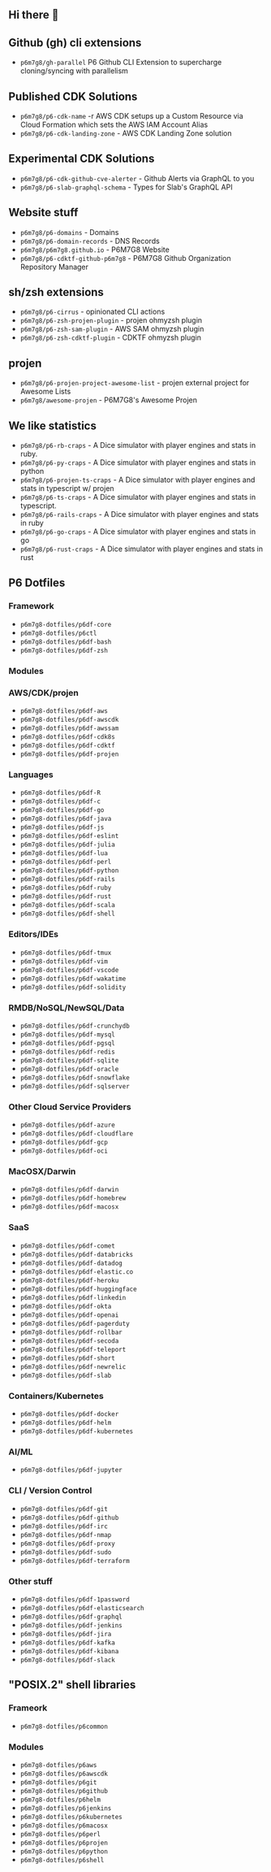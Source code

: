 ## Hi there 👋

## Github (gh) cli extensions

- `p6m7g8/gh-parallel` P6 Github CLI Extension to supercharge cloning/syncing with parallelism

## Published CDK Solutions

- `p6m7g8/p6-cdk-name` -r AWS CDK setups up a Custom Resource via Cloud Formation which sets the AWS IAM Account Alias
- `p6m7g8/p6-cdk-landing-zone` - AWS CDK Landing Zone solution

## Experimental CDK Solutions

- `p6m7g8/p6-cdk-github-cve-alerter` - Github Alerts via GraphQL to you
- `p6m7g8/p6-slab-graphql-schema` - Types for Slab's GraphQL API

## Website stuff
- `p6m7g8/p6-domains` - Domains
- `p6m7g8/p6-domain-records` - DNS Records
- `p6m7g8/p6m7g8.github.io` - P6M7G8 Website
- `p6m7g8/p6-cdktf-github-p6m7g8` - P6M7G8 Github Organization Repository Manager

## sh/zsh extensions

- `p6m7g8/p6-cirrus` - opinionated CLI actions
- `p6m7g8/p6-zsh-projen-plugin` - projen ohmyzsh plugin
- `p6m7g8/p6-zsh-sam-plugin` - AWS SAM ohmyzsh plugin
- `p6m7g8/p6-zsh-cdktf-plugin` - CDKTF ohmyzsh plugin

## projen

- `p6m7g8/p6-projen-project-awesome-list` - projen external project for Awesome Lists
- `p6m7g8/awesome-projen` - P6M7G8's Awesome Projen

## We like statistics

- `p6m7g8/p6-rb-craps` - A Dice simulator with player engines and stats in ruby.
- `p6m7g8/p6-py-craps` - A Dice simulator with player engines and stats in python
- `p6m7g8/p6-projen-ts-craps` - A Dice simulator with player engines and stats in typescript w/ projen
- `p6m7g8/p6-ts-craps` - A Dice simulator with player engines and stats in typescript.
- `p6m7g8/p6-rails-craps` - A Dice simulator with player engines and stats in ruby
- `p6m7g8/p6-go-craps` - A Dice simulator with player engines and stats in go
- `p6m7g8/p6-rust-craps` - A Dice simulator with player engines and stats in rust

## P6 Dotfiles

### Framework

- `p6m7g8-dotfiles/p6df-core`
- `p6m7g8-dotfiles/p6ctl`
- `p6m7g8-dotfiles/p6df-bash`
- `p6m7g8-dotfiles/p6df-zsh`

### Modules

### AWS/CDK/projen

- `p6m7g8-dotfiles/p6df-aws`
- `p6m7g8-dotfiles/p6df-awscdk`
- `p6m7g8-dotfiles/p6df-awssam`
- `p6m7g8-dotfiles/p6df-cdk8s`
- `p6m7g8-dotfiles/p6df-cdktf`
- `p6m7g8-dotfiles/p6df-projen`

### Languages

- `p6m7g8-dotfiles/p6df-R`
- `p6m7g8-dotfiles/p6df-c`
- `p6m7g8-dotfiles/p6df-go`
- `p6m7g8-dotfiles/p6df-java`
- `p6m7g8-dotfiles/p6df-js`
- `p6m7g8-dotfiles/p6df-eslint`
- `p6m7g8-dotfiles/p6df-julia`
- `p6m7g8-dotfiles/p6df-lua`
- `p6m7g8-dotfiles/p6df-perl`
- `p6m7g8-dotfiles/p6df-python`
- `p6m7g8-dotfiles/p6df-rails`
- `p6m7g8-dotfiles/p6df-ruby`
- `p6m7g8-dotfiles/p6df-rust`
- `p6m7g8-dotfiles/p6df-scala`
- `p6m7g8-dotfiles/p6df-shell`

### Editors/IDEs

- `p6m7g8-dotfiles/p6df-tmux`
- `p6m7g8-dotfiles/p6df-vim`
- `p6m7g8-dotfiles/p6df-vscode`
- `p6m7g8-dotfiles/p6df-wakatime`
- `p6m7g8-dotfiles/p6df-solidity`

### RMDB/NoSQL/NewSQL/Data

- `p6m7g8-dotfiles/p6df-crunchydb`
- `p6m7g8-dotfiles/p6df-mysql`
- `p6m7g8-dotfiles/p6df-pgsql`
- `p6m7g8-dotfiles/p6df-redis`
- `p6m7g8-dotfiles/p6df-sqlite`
- `p6m7g8-dotfiles/p6df-oracle`
- `p6m7g8-dotfiles/p6df-snowflake`
- `p6m7g8-dotfiles/p6df-sqlserver`

### Other Cloud Service Providers

- `p6m7g8-dotfiles/p6df-azure`
- `p6m7g8-dotfiles/p6df-cloudflare`
- `p6m7g8-dotfiles/p6df-gcp`
- `p6m7g8-dotfiles/p6df-oci`

### MacOSX/Darwin

- `p6m7g8-dotfiles/p6df-darwin`
- `p6m7g8-dotfiles/p6df-homebrew`
- `p6m7g8-dotfiles/p6df-macosx`

### SaaS

- `p6m7g8-dotfiles/p6df-comet`
- `p6m7g8-dotfiles/p6df-databricks`
- `p6m7g8-dotfiles/p6df-datadog`
- `p6m7g8-dotfiles/p6df-elastic.co`
- `p6m7g8-dotfiles/p6df-heroku`
- `p6m7g8-dotfiles/p6df-huggingface`
- `p6m7g8-dotfiles/p6df-linkedin`
- `p6m7g8-dotfiles/p6df-okta`
- `p6m7g8-dotfiles/p6df-openai`
- `p6m7g8-dotfiles/p6df-pagerduty`
- `p6m7g8-dotfiles/p6df-rollbar`
- `p6m7g8-dotfiles/p6df-secoda`
- `p6m7g8-dotfiles/p6df-teleport`
- `p6m7g8-dotfiles/p6df-short`
- `p6m7g8-dotfiles/p6df-newrelic`
- `p6m7g8-dotfiles/p6df-slab`

### Containers/Kubernetes

- `p6m7g8-dotfiles/p6df-docker`
- `p6m7g8-dotfiles/p6df-helm`
- `p6m7g8-dotfiles/p6df-kubernetes`

### AI/ML

- `p6m7g8-dotfiles/p6df-jupyter`

### CLI / Version Control

- `p6m7g8-dotfiles/p6df-git`
- `p6m7g8-dotfiles/p6df-github`
- `p6m7g8-dotfiles/p6df-irc`
- `p6m7g8-dotfiles/p6df-nmap`
- `p6m7g8-dotfiles/p6df-proxy`
- `p6m7g8-dotfiles/p6df-sudo`
- `p6m7g8-dotfiles/p6df-terraform`

### Other stuff

- `p6m7g8-dotfiles/p6df-1password`
- `p6m7g8-dotfiles/p6df-elasticsearch`
- `p6m7g8-dotfiles/p6df-graphql`
- `p6m7g8-dotfiles/p6df-jenkins`
- `p6m7g8-dotfiles/p6df-jira`
- `p6m7g8-dotfiles/p6df-kafka`
- `p6m7g8-dotfiles/p6df-kibana`
- `p6m7g8-dotfiles/p6df-slack`

## "POSIX.2" shell libraries

### Frameork

- `p6m7g8-dotfiles/p6common`

### Modules

- `p6m7g8-dotfiles/p6aws`
- `p6m7g8-dotfiles/p6awscdk`
- `p6m7g8-dotfiles/p6git`
- `p6m7g8-dotfiles/p6github`
- `p6m7g8-dotfiles/p6helm`
- `p6m7g8-dotfiles/p6jenkins`
- `p6m7g8-dotfiles/p6kubernetes`
- `p6m7g8-dotfiles/p6macosx`
- `p6m7g8-dotfiles/p6perl`
- `p6m7g8-dotfiles/p6projen`
- `p6m7g8-dotfiles/p6python`
- `p6m7g8-dotfiles/p6shell`
